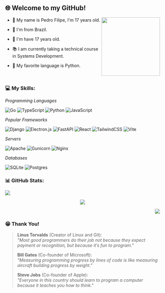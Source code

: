 ## 🌐 Welcome to my GitHub!

<div align="left">
  <div>
      <img align="right" height="190" src="https://media1.giphy.com/media/v1.Y2lkPTc5MGI3NjExbzA5NnU5OWRtdWQwaGM2YWtleGdxbWtvaTZ0bXFqdTQ3dWFtaXdkaCZlcD12MV9pbnRlcm5hbF9naWZfYnlfaWQmY3Q9Zw/l0HU8V1CHKTUFtuFO/giphy.gif"  />
  </div>
  
  - 🧒 My name is Pedro Filipe, I'm 17 years old.
    
  - 📍 I'm from Brazil.

  - 🧒 I'm have 17 years old.
    
  - 📚 I am currently taking a technical course in Systems Development.
    
  - 🌟 My favorite language is Python.
  
</div>

<br/>

### 💻 My Skills:
<div align="left">

  <div align="left">
    
  *Programming Languages*
    
  ![Go](https://img.shields.io/badge/go-%2300ADD8.svg?style=for-the-badge&logo=go&logoColor=white)
  ![TypeScript](https://img.shields.io/badge/typescript-%23007ACC.svg?style=for-the-badge&logo=typescript&logoColor=white)
  ![Python](https://img.shields.io/badge/python-3670A0?style=for-the-badge&logo=python&logoColor=ffdd54)
  ![JavaScript](https://img.shields.io/badge/javascript-%23323330.svg?style=for-the-badge&logo=javascript&logoColor=%23F7DF1E)
  
  </div>
  
  <div align="left">
    
  *Popular Frameworks*
    
  ![Django](https://img.shields.io/badge/django-%23092E20.svg?style=for-the-badge&logo=django&logoColor=white)
  ![Electron.js](https://img.shields.io/badge/Electron-191970?style=for-the-badge&logo=Electron&logoColor=white)
  ![FastAPI](https://img.shields.io/badge/FastAPI-005571?style=for-the-badge&logo=fastapi) 
  ![React](https://img.shields.io/badge/react-%2320232a.svg?style=for-the-badge&logo=react&logoColor=%2361DAFB)
  ![TailwindCSS](https://img.shields.io/badge/tailwindcss-%2338B2AC.svg?style=for-the-badge&logo=tailwind-css&logoColor=white)
  ![Vite](https://img.shields.io/badge/vite-%23646CFF.svg?style=for-the-badge&logo=vite&logoColor=white)

  </div>

  <div align="left">

  *Servers*
  
  ![Apache](https://img.shields.io/badge/apache-%23D42029.svg?style=for-the-badge&logo=apache&logoColor=white)
  ![Gunicorn](https://img.shields.io/badge/gunicorn-%298729.svg?style=for-the-badge&logo=gunicorn&logoColor=white)
  ![Nginx](https://img.shields.io/badge/nginx-%23009639.svg?style=for-the-badge&logo=nginx&logoColor=white)

  </div>

  <div align="left">

  *Databases*
  
  ![SQLite](https://img.shields.io/badge/sqlite-%2307405e.svg?style=for-the-badge&logo=sqlite&logoColor=white)
  ![Postgres](https://img.shields.io/badge/postgres-%23316192.svg?style=for-the-badge&logo=postgresql&logoColor=white)

  </div>
</div>

### 📊 GitHub Stats:

<div align="left">

  ![](https://github-readme-stats.vercel.app/api?username=pedroborgesdev&theme=dark&hide_border=false&include_all_commits=false&count_private=false) <br/>

</div>

<div align="center">

  ![](https://github-readme-streak-stats.herokuapp.com/?user=pedroborgesdev&theme=dark&hide_border=false) <br/>

</div>

<div align="right">

  ![](https://github-readme-stats.vercel.app/api/top-langs/?username=pedroborgesdev&theme=dark&hide_border=false&include_all_commits=false&count_private=false&layout=compact) <br/>

</div>

<div align="left">
  
  ### 😁 Thank You!

  > **Linus Torvalds** (Creator of Linux and Git):  
  > *"Most good programmers do their job not because they expect payment or recognition, but because it’s fun to program."* <br/>
  >  
  > **Bill Gates** (Co-founder of Microsoft):  
  > *"Measuring programming progress by lines of code is like measuring aircraft building progress by weight."* <br/>
  >  
  > **Steve Jobs** (Co-founder of Apple):  
  > *"Everyone in this country should learn to program a computer because it teaches you how to think."* <br/>

</div>

